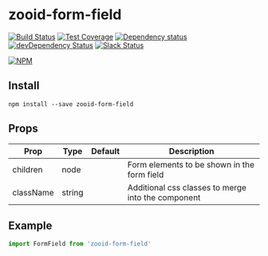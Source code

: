 # zooid-form-field

[![Build Status](https://travis-ci.org/octoblu/zooid-form-field.svg?branch=master)](https://travis-ci.org/octoblu/zooid-form-field)
[![Test Coverage](https://codecov.io/gh/octoblu/zooid-form-field/branch/master/graph/badge.svg)](https://codecov.io/gh/octoblu/zooid-form-field)
[![Dependency status](http://img.shields.io/david/octoblu/zooid-form-field.svg?style=flat)](https://david-dm.org/octoblu/zooid-form-field)
[![devDependency Status](http://img.shields.io/david/dev/octoblu/zooid-form-field.svg?style=flat)](https://david-dm.org/octoblu/zooid-form-field#info=devDependencies)
[![Slack Status](http://community-slack.octoblu.com/badge.svg)](http://community-slack.octoblu.com)

[![NPM](https://nodei.co/npm/zooid-form-field.svg?style=flat)](https://npmjs.org/package/zooid-form-field)

## Install
```
npm install --save zooid-form-field
```

## Props
| Prop      | Type   | Default | Description                          |
| ----------| -------| --------| -------------------------------------|
| children | node |         | Form elements to be shown in the form field |
| className | string |         | Additional css classes to merge into the component |


## Example
```js
import FormField from 'zooid-form-field'
```
